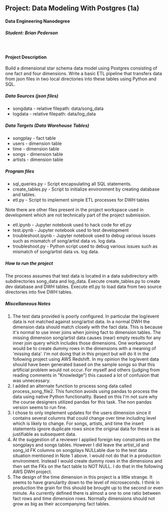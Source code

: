## Project: Data Modeling With Postgres (1a)
#### Data Engineering Nanodegree
##### Student: Brian Pederson    
&nbsp;
#### Project Description
Build a dimensional star schema data model using Postgres consisting of one fact  and four dimensions. Write a basic ETL pipeline that transfers data from json files in two local directories into these tables using Python and SQL. 

##### Data Sources (json files)
- songdata - relative filepath: data/song_data
- logdata - relative filepath: data/log_data

##### Data Targets (Data Warehouse Tables)
- songplay - fact table
- users - dimension table
- time - dimension table
- songs - dimension table
- artists - dimension table

##### Program files
- sql_queries.py - Script encapsulating all SQL statements.  
- create_tables.py - Script to initialize environment by creating database and tables.
- etl.py - Script to implement simple ETL processes for DWH tables

Note there are other files present in the project workspace used in development which are not technically part of the project submission.
- etl.ipynb - Jupyter notebook used to hack code for etl.py
- test.ipynb - Jupyter notebook used to test development
- troubleshoot.ipynb - Jupyter notebook used to debug various issues such as mismatch of song/artist data vs. log data.
- troubleshoot.py - Python script used to debug various issues such as mismatch of song/artist data vs. log data. 

##### How to run the project
The process assumes that test data is located in a data subdirectory with subdirectories song_data and log_data.
Execute create_tables.py to create dev database and DWH tables.
Execute etl.py to load data from two source directories into five DWH tables.

##### Miscellaneous Notes
1. The test data provided is poorly configured. In particular the log/event data is not matched against song/artist data. In a normal DWH the dimension data should match closely with the fact data. This is because it's normal to use inner joins when joining fact to dimension tables. The missing dimension song/artist data causes (near) empty results for any inner join query which includes those dimensions. One workaround would be to create dummy rows in the dimensions with a meaning of 'missing data'. I'm not doing that in this project but will do it in the following project using AWS Redshift. In my opinion the log/event data should have been generated based on the sample songs so that this artificial problem would not occur. For myself and others (judging from reading comments in "Knowledge") this caused a lot of confusion that was unnecessary.
2. I added an alternate function to process song data called process_song_file2. This function avoids using pandas to process the data using native Python functionality. Based on this I'm not sure why the course designers utilized pandas for this task. The non pandas version seems to run fine.
3. I chose to only implement updates for the users dimension since it contains several columns that could change over time including level which is likely to change. For songs, artists, and time the insert statements ignore duplicate rows since the original data for these is as justifiable as subsequent data.
4. At the suggestion of a reviewer I applied foreign key constraints on the songplays and songs tables. However I did leave the artist_id and song_id FK columns on songplays NULLable due to the test data situation mentioned in Note 1 above. I would not do that in a production environment. Instead I would create dummy rows in the dimensions and then set the FKs on the fact table to NOT NULL. I do that in the following AWS DWH project.
5. The design of the time dimension in this project is a little strange. It seems to have granularity down to the level of microseconds. I think in production the grain for this should be brought up to the second or even minute. As currently defined there is almost a one to one ratio between fact rows and time dimension rows. Normally dimensions should not grow as big as their accompanying fact tables.
